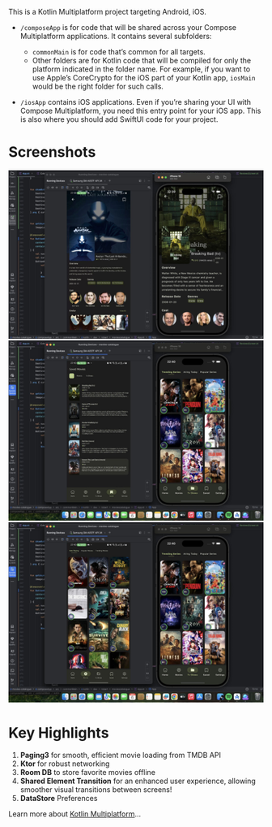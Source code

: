 This is a Kotlin Multiplatform project targeting Android, iOS.

* `/composeApp` is for code that will be shared across your Compose Multiplatform applications.
  It contains several subfolders:
  - `commonMain` is for code that’s common for all targets.
  - Other folders are for Kotlin code that will be compiled for only the platform indicated in the folder name.
    For example, if you want to use Apple’s CoreCrypto for the iOS part of your Kotlin app,
    `iosMain` would be the right folder for such calls.

* `/iosApp` contains iOS applications. Even if you’re sharing your UI with Compose Multiplatform, 
  you need this entry point for your iOS app. This is also where you should add SwiftUI code for your project.

# Screenshots
<img src="ss/1730923811879.jpeg" width="1000"/>
<img src="ss/1730923816155.jpeg" width="1000"/>
<img src="ss/1730923817348.jpeg" width="1000"/>

# Key Highlights
1. **Paging3** for smooth, efficient movie loading from TMDB API 
2. **Ktor** for robust networking 
3. **Room DB** to store favorite movies offline 
4. **Shared Element Transition** for an enhanced user experience, allowing smoother visual transitions between screens!
5. **DataStore** Preferences


Learn more about [Kotlin Multiplatform](https://www.jetbrains.com/help/kotlin-multiplatform-dev/get-started.html)…
